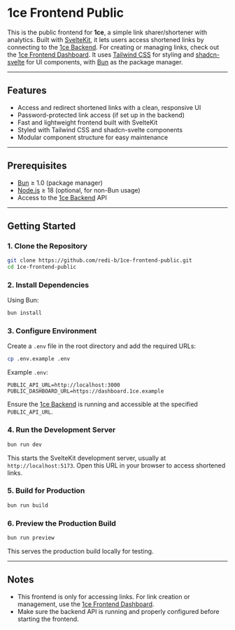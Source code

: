 # 1ce Frontend Public

This is the public frontend for **1ce**, a simple link sharer/shortener with analytics. Built with [SvelteKit](https://svelte.dev/docs/kit/introduction), it lets users access shortened links by connecting to the [1ce Backend](https://github.com/redi-b/1ce-backend). For creating or managing links, check out the [1ce Frontend Dashboard](https://github.com/redi-b/1ce-frontend-dashboard). It uses [Tailwind CSS](https://tailwindcss.com) for styling and [shadcn-svelte](https://www.shadcn-svelte.com) for UI components, with [Bun](https://bun.sh) as the package manager.

---

## Features

- Access and redirect shortened links with a clean, responsive UI
- Password-protected link access (if set up in the backend)
- Fast and lightweight frontend built with SvelteKit
- Styled with Tailwind CSS and shadcn-svelte components
- Modular component structure for easy maintenance

---

## Prerequisites

- [Bun](https://bun.sh/) ≥ 1.0 (package manager)
- [Node.js](https://nodejs.org/) ≥ 18 (optional, for non-Bun usage)
- Access to the [1ce Backend](https://github.com/redi-b/1ce-backend) API

---

## Getting Started

### 1. Clone the Repository

```bash
git clone https://github.com/redi-b/1ce-frontend-public.git
cd 1ce-frontend-public
```

### 2. Install Dependencies

Using Bun:

```bash
bun install
```

### 3. Configure Environment

Create a `.env` file in the root directory and add the required URLs:

```bash
cp .env.example .env
```

Example `.env`:

```
PUBLIC_API_URL=http://localhost:3000
PUBLIC_DASHBOARD_URL=https://dashboard.1ce.example
```

Ensure the [1ce Backend](https://github.com/redi-b/1ce-backend) is running and accessible at the specified `PUBLIC_API_URL`.

### 4. Run the Development Server

```bash
bun run dev
```

This starts the SvelteKit development server, usually at `http://localhost:5173`. Open this URL in your browser to access shortened links.

### 5. Build for Production

```bash
bun run build
```

### 6. Preview the Production Build

```bash
bun run preview
```

This serves the production build locally for testing.

---

## Notes

- This frontend is only for accessing links. For link creation or management, use the [1ce Frontend Dashboard](https://github.com/redi-b/1ce-frontend-dashboard).
- Make sure the backend API is running and properly configured before starting the frontend.
